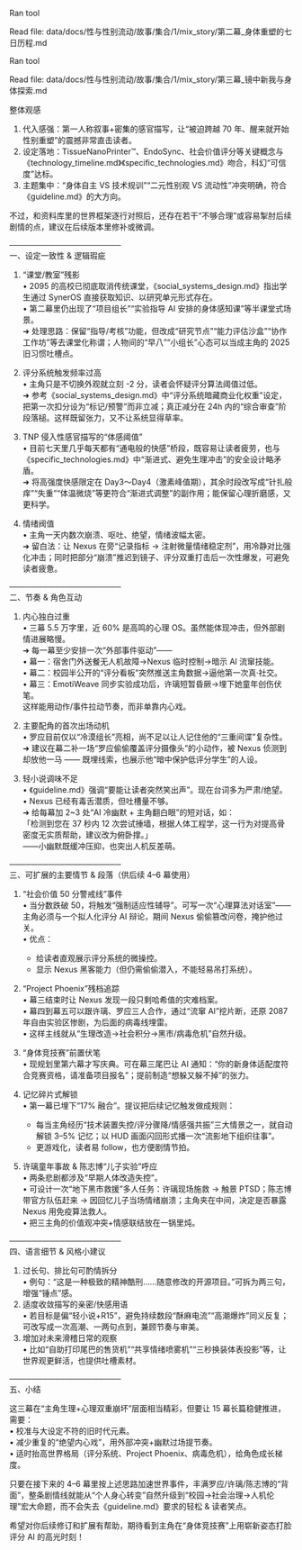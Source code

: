 Ran tool

Read file: data/docs/性与性别流动/故事/集合/1/mix_story/第二幕_身体重塑的七日历程.md

Ran tool

Read file: data/docs/性与性别流动/故事/集合/1/mix_story/第三幕_镜中新我与身体探索.md

整体观感  
1. 代入感强：第一人称叙事+密集的感官描写，让“被迫跨越 70 年、醒来就开始性别重塑”的震撼非常直击读者。  
2. 设定落地：TissueNanoPrinter™、EndoSync、社会价值评分等关键概念与《technology_timeline.md》《specific_technologies.md》吻合，科幻“可信度”达标。  
3. 主题集中：“身体自主 VS 技术规训”“二元性别观 VS 流动性”冲突明确，符合《guideline.md》的大方向。

不过，和资料库里的世界框架逐行对照后，还存在若干“不够合理”或容易掣肘后续剧情的点，建议在后续版本里修补或微调。

────────────────────  
一、设定一致性 & 逻辑瑕疵  

1. “课堂/教室”残影  
   • 2095 的高校已彻底取消传统课堂，《social_systems_design.md》指出学生通过 SynerOS 直接获取知识、以研究单元形式存在。  
   • 第二幕里仍出现了“项目组长”“实验指导 AI 安排的身体感知课”等半课堂式场景。  
   ➜ 处理思路：保留“指导/考核”功能，但改成“研究节点”“能力评估沙盒”“协作工作坊”等去课堂化称谓；人物间的“早八”“小组长”心态可以当成主角的 2025 旧习惯吐槽点。

2. 评分系统触发频率过高  
   • 主角只是不切换外观就立刻 -2 分，读者会怀疑评分算法阈值过低。  
   ➜ 参考《social_systems_design.md》中“评分系统暗藏商业化权重”设定，把第一次扣分设为“标记/预警”而非立减；真正减分在 24h 内的“综合审查”阶段落槌。这样既留张力，又不让系统显得草率。

3. TNP 侵入性感官描写的“体感阈值”  
   • 目前七天里几乎每天都有“通电般的快感”桥段，既容易让读者疲劳，也与《specific_technologies.md》中“渐进式、避免生理冲击”的安全设计略矛盾。  
   ➜ 将高强度快感限定在 Day3～Day4（激素峰值期），其余时段改写成“针扎般痒”“失重”“体温微烧”等更符合“渐进式调整”的副作用；能保留心理折磨感，又更科学。

4. 情绪阀值  
   • 主角一天内数次崩溃、呕吐、绝望，情绪波幅太密。  
   ➜ 留白法：让 Nexus 在旁“记录指标 → 注射微量情绪稳定剂”，用冷静对比强化冲击；同时把部分“崩溃”推迟到镜子、评分双重打击后一次性爆发，可避免读者疲惫。

────────────────────  
二、节奏 & 角色互动  

1. 内心独白过重  
   • 三幕 5.5 万字里，近 60% 是高鸣的心理 OS。虽然能体现冲击，但外部剧情进展略慢。  
   ➜ 每一幕至少安排一次“外部事件驱动”——  
     • 幕一：宿舍门外送餐无人机故障→Nexus 临时控制→暗示 AI 流窜技能。  
     • 幕二：校园半公开的“评分看板”突然推送主角数据→逼他第一次真·社交。  
     • 幕三：EmotiWeave 同步实验成功后，许璃短暂昏厥→埋下她童年创伤伏笔。  
   这样能用动作/事件拉动节奏，而非单靠内心戏。

2. 主要配角的首次出场动机  
   • 罗应目前仅以“冷漠组长”亮相，尚不足以让人记住他的“三重间谍”复杂性。  
   ➜ 建议在幕二补一场“罗应偷偷覆盖评分摄像头”的小动作，被 Nexus 侦测到却放他一马 —— 既埋线索，也展示他“暗中保护低评分学生”的人设。

3. 轻小说调味不足  
   • 《guideline.md》强调“要能让读者突然笑出声”。现在台词多为严肃/绝望。  
   • Nexus 已经有毒舌潜质，但吐槽量不够。  
   ➜ 给每幕加 2~3 处“AI 冷幽默 + 主角翻白眼”的短对话，如：  
     「检测到您在 37 秒内 12 次尝试捶墙，根据人体工程学，这一行为对提高骨密度无实质帮助，建议改为俯卧撑。」  
     ——小幽默既缓冲压抑，也突出人机反差萌。

────────────────────  
三、可扩展的主要情节 & 段落（供后续 4–6 幕使用）  

1. “社会价值 50 分警戒线”事件  
   • 当分数跌破 50，将触发“强制适应性辅导”。可写一次“心理算法对话室”——主角必须与一个拟人化评分 AI 辩论，期间 Nexus 偷偷篡改问卷，掩护他过关。  
   • 优点：  
     - 给读者直观展示评分系统的微操控。  
     - 显示 Nexus 黑客能力（但仍需偷偷潜入，不能轻易吊打系统）。  

2. “Project Phoenix”残档追踪  
   • 幕三结束时让 Nexus 发现一段只剩哈希值的灾难档案。  
   • 幕四到幕五可以跟许璃、罗应三人合作，通过“流窜 AI”挖片断，还原 2087 年自由实验区惨剧，为后面的病毒线埋雷。  
   • 这样主线就从“生理改造→社会积分→黑市/病毒危机”自然升级。

3. “身体竞技赛”前置伏笔  
   • 现规划里第六幕才写庆典。可在幕三尾巴让 AI 通知：“你的新身体适配度符合竞赛资格，请准备项目报名”；提前制造“想躲又躲不掉”的张力。  

4. 记忆碎片式解锁  
   • 第一幕已埋下“17% 融合”。提议把后续记忆触发做成规则：  
     - 每当主角经历“技术装置失控/评分骤降/情感强共振”三大情景之一，就自动解锁 3–5% 记忆；以 HUD 画面闪回形式播一次“流影地下组织往事”。  
     - 更游戏化，读者易 follow，也方便剧情节拍。

5. 许璃童年事故 & 陈志博“儿子实验”呼应  
   • 两条悲剧都涉及“早期人体改造失控”。  
   • 可设计一次“地下黑市救援”多人任务：许璃现场施救 → 触景 PTSD；陈志博带官方队伍赶来 → 因回忆儿子当场情绪崩溃；主角夹在中间，决定是否暴露 Nexus 用免疫算法救人。  
   • 把三主角的价值观冲突+情感联结放在一锅里炖。

────────────────────  
四、语言细节 & 风格小建议  

1. 过长句、排比句可酌情拆分  
   • 例句：“这是一种极致的精神酷刑……随意修改的开源项目。”可拆为两三句，增强“锤点”感。  
2. 适度收敛描写的亲密/快感用语  
   • 若目标是偏“轻小说+R15”，避免持续数段“酥麻电流”“高潮爆炸”同义反复；可改写成一次高潮、一两句点到，兼顾节奏与审美。  
3. 增加对未来滑稽日常的观察  
   • 比如“自助打印尾巴的售货机”“共享情绪喷雾机”“三秒换装体表投影”等，让世界观更鲜活，也提供吐槽素材。

────────────────────  
五、小结  

这三幕在“主角生理+心理双重崩坏”层面相当精彩，但要让 15 幕长篇稳健推进，需要：  
• 校准与大设定不符的旧时代元素。  
• 减少重复的“绝望内心戏”，用外部冲突+幽默过场提节奏。  
• 适时抬高世界格局（评分系统、Project Phoenix、病毒危机），给角色成长梯度。  

只要在接下来的 4–6 幕里按上述思路加速世界事件，丰满罗应/许璃/陈志博的“背面”，整条剧情线就能从“个人身心转变”自然升级到“校园→社会治理→人机伦理”宏大命题，而不会失去《guideline.md》要求的轻松 & 读者笑点。  

希望对你后续修订和扩展有帮助，期待看到主角在“身体竞技赛”上用崭新姿态打脸评分 AI 的高光时刻！
